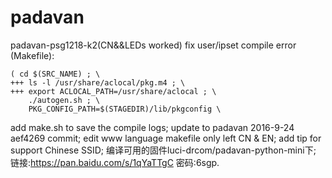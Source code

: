 # padavan
padavan-psg1218-k2(CN&&LEDs worked)
fix user/ipset compile error (Makefile):

    ( cd $(SRC_NAME) ; \
    +++	ls -l /usr/share/aclocal/pkg.m4 ; \
    +++	export ACLOCAL_PATH=/usr/share/aclocal ; \
	    ./autogen.sh ; \
	    PKG_CONFIG_PATH=$(STAGEDIR)/lib/pkgconfig \

add make.sh to save the compile logs;
update to padavan 2016-9-24 aef4269 commit;
edit www language makefile only left CN & EN;
add tip for support Chinese SSID;
编译可用的固件luci-drcom/padavan-python-mini下;
链接:https://pan.baidu.com/s/1qYaTTgC 密码:6sgp.